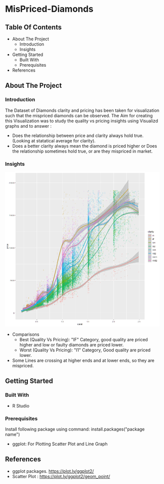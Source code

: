 # MisPriced-Diamonds

## Table Of Contents
* About The Project
  * Introduction
  * Insights
* Getting Started
  * Built With
  * Prerequisites
* References

## About The Project
### Introduction
The Dataset of Diamonds clarity and pricing has been taken for visualization such that the mispriced diamonds can be observed.
The Aim for creating this Visualization was to study the quality vs pricing insights using Visualizd graphs and to answer :
* Does the relationship between price and clarity always hold true. (Looking at statatical average for clarity).
* Does a better clarity always mean the diamond is priced higher or Does the relationship sometimes hold true, or are they mispriced in market.

### Insights
![Clarity Vs Pricing](https://github.com/mukulgoyal19/MisPriced-Diamonds/blob/master/Mispriced%20-%20Diamonds.png)

* Comparisons
  * Best (Quality Vs Pricing): "IF" Category, good quality are priced higher and low or faulty diamonds are priced lower.
  * Worst (Quality Vs Pricing): "I1" Category, Good quality are priced lower.
* Some Lines are crossing at higher ends and at lower ends, so they are mispriced.

## Getting Started
### Built With
* R Studio

### Prerequisites
Install following package using command: install.packages("package name")
* ggplot: For Plotting Scatter Plot and Line Graph

## References
* ggplot packages. https://plot.ly/ggplot2/
* Scatter Plot : https://plot.ly/ggplot2/geom_point/
